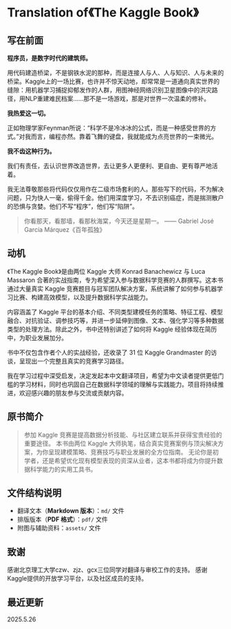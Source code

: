 # Translation of《The Kaggle Book》



## 写在前面

**程序员，是数字时代的建筑师。**

用代码建造桥梁，不是钢铁水泥的那种，而是连接人与人、人与知识、人与未来的桥梁。Kaggle上的一场比赛，也许并不惊天动地，却常常是一道通向真实世界的缝隙：用机器学习捕捉抑郁发作的人群，用图神经网络识别卫星图像中的洪灾路径，用NLP重建难民档案……那不是一场游戏，那是对世界一次温柔的修补。

**我热爱这一切。**

正如物理学家Feynman所说：“科学不是冷冰冰的公式，而是一种感受世界的方式。”对我而言，编程亦然。靠着飞舞的键盘，我就能成为点亮世界的一束微光。

**我不齿这种行为。**

我们有责任，去认识世界改造世界，去让更多人更便利、更自由、更有尊严地活着。

我无法尊敬那些将代码仅仅用作在二级市场套利的人。那些写下的代码，不为解决问题，只为快人一毫，偷得千金。他们用深度学习，不去识别癌症，而是揣测散户的恐惧与贪婪。他们不写“程序”，他们写“陷阱”。

> 你看那天，看那墙，看那秋海棠，今天还是星期一。 —— Gabriel José García Márquez《百年孤独》



## 动机

《The Kaggle Book》是由两位 Kaggle 大师 Konrad Banachewicz 与 Luca Massaron 合著的实战指南，专为希望深入参与数据科学竞赛的人群撰写。这本书通过大量真实 Kaggle 竞赛题目与冠军团队解决方案，系统讲解了如何参与机器学习比赛、构建高效模型，以及提升数据科学实战能力。

内容涵盖了 Kaggle 平台的基本介绍、不同类型建模任务的策略、特征工程、模型融合、对抗验证、调参技巧等，并进一步延伸到图像、文本、强化学习等多种数据类型的处理方法。除此之外，书中还特别讲述了如何将 Kaggle 经验体现在简历中，为职业发展加分。

书中不仅包含作者个人的实战经验，还收录了 31 位 Kaggle Grandmaster 的访谈，呈现出一个完整且真实的竞赛学习路径。

我在学习过程中深受启发，决定发起本中文翻译项目，希望为中文读者提供更低门槛的学习材料，同时也巩固自己在数据科学领域的理解与实践能力。项目将持续推进，欢迎感兴趣的朋友参与交流或贡献内容。



## 原书简介

> 参加 Kaggle 竞赛是提高数据分析技能、与社区建立联系并获得宝贵经验的重要途径。
> 本书由两位 Kaggle 大师执笔，结合真实竞赛案例与顶尖解决方案，为你呈现建模策略、竞赛技巧与职业发展的全方位指南。
> 无论你是初学者，还是希望优化现有模型表现的资深从业者，这本书都将成为你提升数据科学能力的实用工具书。


## 文件结构说明

* 翻译文本（**Markdown 版本**）：`md/` 文件
* 排版版本（**PDF 格式**）：`pdf/` 文件
* 附图与辅助资料：`assets/` 文件



## 致谢

感谢北京理工大学czw、zjz、gcx三位同学对翻译与审校工作的支持。
感谢Kaggle提供的开放学习平台，以及社区成员的支持。

## 最近更新

2025.5.26
